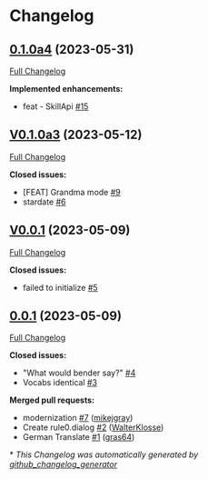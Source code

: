# Changelog

## [0.1.0a4](https://github.com/OpenVoiceOS/ovos-skill-easter-eggs/tree/0.1.0a4) (2023-05-31)

[Full Changelog](https://github.com/OpenVoiceOS/ovos-skill-easter-eggs/compare/V0.1.0a3...0.1.0a4)

**Implemented enhancements:**

- feat - SkillApi [\#15](https://github.com/OpenVoiceOS/ovos-skill-easter-eggs/issues/15)

## [V0.1.0a3](https://github.com/OpenVoiceOS/ovos-skill-easter-eggs/tree/V0.1.0a3) (2023-05-12)

[Full Changelog](https://github.com/OpenVoiceOS/ovos-skill-easter-eggs/compare/V0.0.1...V0.1.0a3)

**Closed issues:**

- \[FEAT\] Grandma mode [\#9](https://github.com/OpenVoiceOS/ovos-skill-easter-eggs/issues/9)
- stardate [\#6](https://github.com/OpenVoiceOS/ovos-skill-easter-eggs/issues/6)

## [V0.0.1](https://github.com/OpenVoiceOS/ovos-skill-easter-eggs/tree/V0.0.1) (2023-05-09)

[Full Changelog](https://github.com/OpenVoiceOS/ovos-skill-easter-eggs/compare/0.0.1...V0.0.1)

**Closed issues:**

- failed to initialize [\#5](https://github.com/OpenVoiceOS/ovos-skill-easter-eggs/issues/5)

## [0.0.1](https://github.com/OpenVoiceOS/ovos-skill-easter-eggs/tree/0.0.1) (2023-05-09)

[Full Changelog](https://github.com/OpenVoiceOS/ovos-skill-easter-eggs/compare/e3466f453d59f97089892bf95e63a07a81e10faf...0.0.1)

**Closed issues:**

- "What would bender say?" [\#4](https://github.com/OpenVoiceOS/ovos-skill-easter-eggs/issues/4)
- Vocabs identical  [\#3](https://github.com/OpenVoiceOS/ovos-skill-easter-eggs/issues/3)

**Merged pull requests:**

- modernization [\#7](https://github.com/OpenVoiceOS/ovos-skill-easter-eggs/pull/7) ([mikejgray](https://github.com/mikejgray))
- Create rule0.dialog [\#2](https://github.com/OpenVoiceOS/ovos-skill-easter-eggs/pull/2) ([WalterKlosse](https://github.com/WalterKlosse))
- German Translate [\#1](https://github.com/OpenVoiceOS/ovos-skill-easter-eggs/pull/1) ([gras64](https://github.com/gras64))



\* *This Changelog was automatically generated by [github_changelog_generator](https://github.com/github-changelog-generator/github-changelog-generator)*
